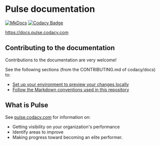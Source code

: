 # Pulse documentation

[![MkDocs](https://github.com/codacy/pulse-user-docs/workflows/MkDocs/badge.svg)](https://github.com/codacy/pulse-user-docs/actions?query=workflow%3AMkDocs) [![Codacy Badge](https://app.codacy.com/project/badge/Grade/98d931319de2492db939d40f4b2a628e)](https://www.codacy.com/gh/codacy/pulse-user-docs/dashboard?utm_source=github.com&amp;utm_medium=referral&amp;utm_content=codacy/pulse-user-docs&amp;utm_campaign=Badge_Grade)

<https://docs.pulse.codacy.com>

## Contributing to the documentation

Contributions to the documentation are very welcome!

See the following sections (from the CONTRIBUTING.md of codacy/docs) to:

-   [Set up your environment to preview your changes locally](https://github.com/codacy/docs/blob/master/CONTRIBUTING.md#previewing-docs-locally)
-   [Follow the Markdown conventions used in this repository](https://github.com/codacy/docs/blob/master/CONTRIBUTING.md#markdown-conventions)

## What is Pulse

See [pulse.codacy.com](https://pulse.codacy.com/) for information on:

-   Getting visibility on your organization's performance
-   Identify areas to improve
-   Making progress toward becoming an elite performer.
